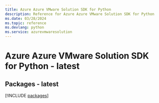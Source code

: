 ```yaml
---
title: Azure Azure VMware Solution SDK for Python
description: Reference for Azure Azure VMware Solution SDK for Python
ms.date: 03/28/2024
ms.topic: reference
ms.devlang: python
ms.service: azurevmwaresolution
---
```

# Azure Azure VMware Solution SDK for Python - latest
## Packages - latest
[!INCLUDE [packages](azure-vmware-solution-index.md)]